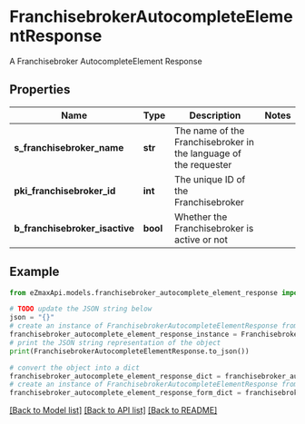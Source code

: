 # FranchisebrokerAutocompleteElementResponse

A Franchisebroker AutocompleteElement Response

## Properties

Name | Type | Description | Notes
------------ | ------------- | ------------- | -------------
**s_franchisebroker_name** | **str** | The name of the Franchisebroker in the language of the requester | 
**pki_franchisebroker_id** | **int** | The unique ID of the Franchisebroker | 
**b_franchisebroker_isactive** | **bool** | Whether the Franchisebroker is active or not | 

## Example

```python
from eZmaxApi.models.franchisebroker_autocomplete_element_response import FranchisebrokerAutocompleteElementResponse

# TODO update the JSON string below
json = "{}"
# create an instance of FranchisebrokerAutocompleteElementResponse from a JSON string
franchisebroker_autocomplete_element_response_instance = FranchisebrokerAutocompleteElementResponse.from_json(json)
# print the JSON string representation of the object
print(FranchisebrokerAutocompleteElementResponse.to_json())

# convert the object into a dict
franchisebroker_autocomplete_element_response_dict = franchisebroker_autocomplete_element_response_instance.to_dict()
# create an instance of FranchisebrokerAutocompleteElementResponse from a dict
franchisebroker_autocomplete_element_response_form_dict = franchisebroker_autocomplete_element_response.from_dict(franchisebroker_autocomplete_element_response_dict)
```
[[Back to Model list]](../README.md#documentation-for-models) [[Back to API list]](../README.md#documentation-for-api-endpoints) [[Back to README]](../README.md)


